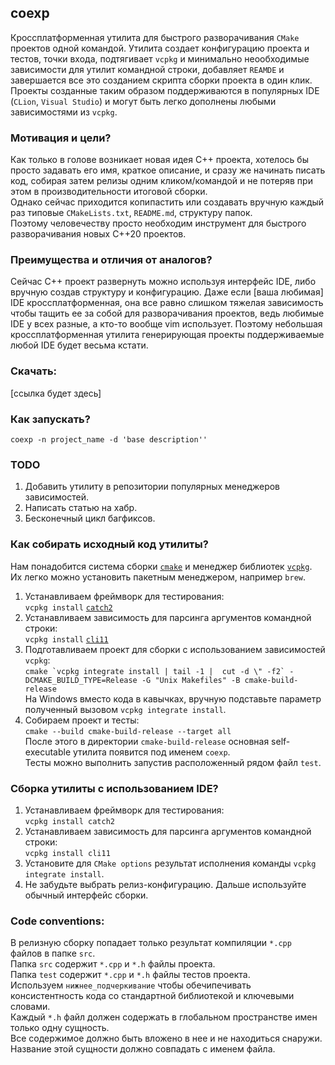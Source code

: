 ## coexp
Кроссплатформенная утилита для быстрого разворачивания `CMake` проектов одной командой.
Утилита создает конфигурацию проекта и тестов, точки входа, подтягивает `vcpkg` и минимально неообходимые зависимости для утилит командной строки, добавляет `REAMDE` и завершается все это созданием скрипта сборки проекта в один клик.  
Проекты созданные таким образом поддерживаются в популярных IDE (`CLion`, `Visual Studio`) и могут быть легко дополнены любыми зависимостями из `vcpkg`.

### Мотивация и цели?
Как только в голове возникает новая идея C++ проекта, хотелось бы просто задавать его имя, краткое описание, и сразу же начинать писать код, собирая затем релизы одним кликом/командой и не потеряв при этом в производительности итоговой сборки.  
Однако сейчас приходится копипастить или создавать вручную каждый раз типовые `CMakeLists.txt`, `README.md`, структуру папок.  
Поэтому человечеству просто необходим инструмент для быстрого разворачивания новых C++20 проектов.

### Преимущества и отличия от аналогов?
Сейчас C++ проект развернуть можно используя интерфейс IDE, либо вручную создав структуру и конфигурацию. Даже если [ваша любимая] IDE кроссплатформенная, она все равно слишком тяжелая зависимость чтобы тащить ее за собой для разворачивания проектов, ведь любимые IDE у всех разные, а кто-то вообще vim использует. Поэтому небольшая кроссплатформенная утилита генерирующая проекты поддерживаемые любой IDE будет весьма кстати.

### Скачать:
[ссылка будет здесь]

### Как запускать?
`coexp -n project_name -d 'base description''`

### TODO
1. Добавить утилиту в репозитории популярных менеджеров зависимостей.
1. Написать статью на хабр.
1. Бесконечный цикл багфиксов.

### Как собирать исходный код утилиты?
Нам понадобится система сборки [`cmake`](https://cmake.org/download) и менеджер библиотек [`vcpkg`](https://github.com/microsoft/vcpkg). Их легко можно установить пакетным менеджером, например `brew`.
1. Устанавливаем фреймворк для тестирования:  
`vcpkg install` [`catch2`](https://github.com/catchorg/Catch2)
1. Устанавливаем зависимость для парсинга аргументов командной строки:  
`vcpkg install` [`cli11`](https://github.com/CLIUtils/CLI11)
1. Подготавливаем проект для сборки с использованием зависимостей `vcpkg`:  
```cmake `vcpkg integrate install | tail -1 |  cut -d \" -f2` -DCMAKE_BUILD_TYPE=Release -G "Unix Makefiles" -B cmake-build-release```  
На Windows вместо кода в кавычках, вручную подставьте параметр полученный вызовом `vcpkg integrate install`.
1. Собираем проект и тесты:  
`cmake --build cmake-build-release --target all`  
После этого в директории `cmake-build-release` основная self-executable утилита появится под именем `coexp`.  
Тесты можно выполнить запустив расположенный рядом файл `test`.
   
### Сборка утилиты с использованием IDE?
1. Устанавливаем фреймворк для тестирования:  
   `vcpkg install catch2`
1. Устанавливаем зависимость для парсинга аргументов командной строки:  
   `vcpkg install cli11`
1. Установите для `CMake options` результат исполнения команды `vcpkg integrate install`.
1. Не забудьте выбрать релиз-конфигурацию.
Дальше используйте обычный интерфейс сборки.

### Code conventions:
В релизную сборку попадает только результат компиляции `*.cpp` файлов в папке `src`.  
Папка `src` содержит `*.cpp` и `*.h` файлы проекта.  
Папка `test` содержит `*.cpp` и `*.h` файлы тестов проекта.  
Используем `нижнее_подчеркивание` чтобы обечипечивать консистентность кода со стандартной библиотекой и ключевыми словами.  
Каждый `*.h` файл должен содержать в глобальном пространстве имен только одну сущность.  
Все содержимое должно быть вложено в нее и не находиться снаружи.  
Название этой сущности должно совпадать с именем файла.  